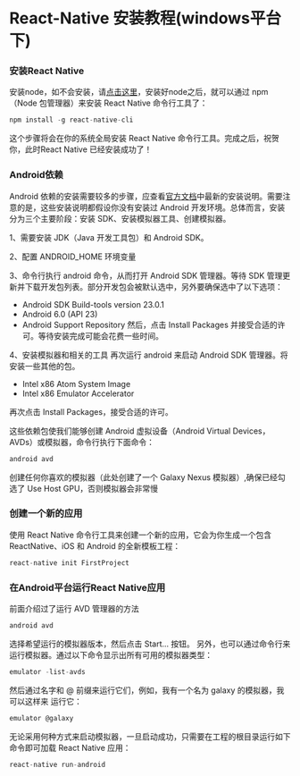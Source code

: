 # React-Native 安装教程(windows平台下)
### 安装React Native
安装node，如不会安装，请[点击这里](https://github.com/kiss19861127/nodejs-demo/blob/master/README.md)，安装好node之后，就可以通过 npm（Node 包管理器）来安装 React Native 命令行工具了：
```javascript
npm install -g react-native-cli
```
这个步骤将会在你的系统全局安装 React Native 命令行工具。完成之后，祝贺你，此时React Native 已经安装成功了！
### Android依赖
Android 依赖的安装需要较多的步骤，应查看[官方文档](https://facebook.github.io/react-native/docs/android-setup.html)中最新的安装说明。需要注意的是，这些安装说明都假设你没有安装过 Android 开发环境。总体而言，安装分为三个主要阶段：安装 SDK、安装模拟器工具、创建模拟器。

1、需要安装 JDK（Java 开发工具包）和 Android SDK。

2、配置 ANDROID_HOME 环境变量

3、命令行执行 android 命令，从而打开 Android SDK 管理器。等待 SDK 管理更新并下载开发包列表。部分开发包会被默认选中，另外要确保选中了以下选项：
* Android SDK Build-tools version 23.0.1
* Android 6.0 (API 23)
* Android Support Repository
然后，点击 Install Packages 并接受合适的许可。等待安装完成可能会花费一些时间。

4、安装模拟器和相关的工具
再次运行 android 来启动 Android SDK 管理器。将安装一些其他的包。
* Intel x86 Atom System Image 
* Intel x86 Emulator Accelerator 

再次点击 Install Packages，接受合适的许可。

这些依赖包使我们能够创建 Android 虚拟设备（Android Virtual Devices，AVDs）或模拟器，命令行执行下面命令：
```javascript
android avd
```
创建任何你喜欢的模拟器（此处创建了一个 Galaxy Nexus 模拟器）,确保已经勾选了 Use Host GPU，否则模拟器会非常慢
### 创建一个新的应用
使用 React Native 命令行工具来创建一个新的应用，它会为你生成一个包含 ReactNative、iOS 和 Android 的全新模板工程：
```javascript
react-native init FirstProject
```
### 在Android平台运行React Native应用
前面介绍过了运行 AVD 管理器的方法
```javascript
android avd
```
选择希望运行的模拟器版本，然后点击 Start... 按钮。
另外，也可以通过命令行来运行模拟器。通过以下命令显示出所有可用的模拟器类型：
```javascript
emulator -list-avds
```
然后通过名字和 @ 前缀来运行它们，例如，我有一个名为 galaxy 的模拟器，我可以这样来
运行它：
```javascript
emulator @galaxy
```
无论采用何种方式来启动模拟器，一旦启动成功，只需要在工程的根目录运行如下命令即可加载 React Native 应用：
```javascript
react-native run-android
```

